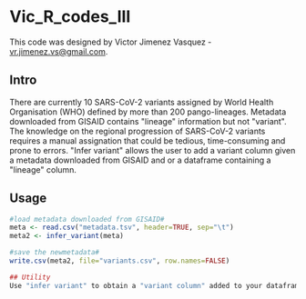 # Vic_R_codes_III

This code was designed by Victor Jimenez Vasquez - vr.jimenez.vs@gmail.com.
## Intro
There are currently 10 SARS-CoV-2 variants assigned by World Health Organisation (WHO) defined by more than 200 pango-lineages. Metadata downloaded from GISAID contains "lineage" information but not "variant". The knowledge on the regional progression of SARS-CoV-2 variants requires a manual assignation that could be tedious, time-consuming and prone to errors. "Infer variant" allows the user to add a variant column given a metadata downloaded from GISAID and or a dataframe containing a "lineage" column. 

## Usage 
```r
#load metadata downloaded from GISAID#
meta <- read.csv("metadata.tsv", header=TRUE, sep="\t")
meta2 <- infer_variant(meta)

#save the newmetadata#
write.csv(meta2, file="variants.csv", row.names=FALSE)

## Utility 
Use "infer variant" to obtain a "variant column" added to your dataframe. 
